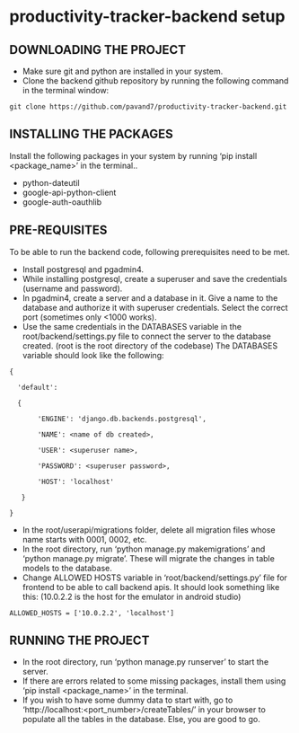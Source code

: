 # productivity-tracker-backend setup

## DOWNLOADING THE PROJECT
- Make sure git and python are installed in your system.
- Clone the backend github repository by running the following command in the terminal window:

 `git clone https://github.com/pavand7/productivity-tracker-backend.git`


## INSTALLING THE PACKAGES
Install the following packages in your system by running ‘pip install <package_name>’ in the terminal..
- python-dateutil
- google-api-python-client
- google-auth-oauthlib

## PRE-REQUISITES
To be able to run the backend code, following prerequisites need to be met.
- Install postgresql and pgadmin4.
- While installing postgresql, create a superuser and save the credentials (username and password).
- In pgadmin4, create a server and a database in it. Give a name to the database and authorize it with superuser credentials. Select the correct port (sometimes only <1000 works).
- Use the same credentials in the DATABASES variable in the root/backend/settings.py file to connect the server to the database created. (root is the root directory of the codebase)
The DATABASES variable should look like the following:

```
{

  'default':
  
  {
       
       'ENGINE': 'django.db.backends.postgresql',
       
       'NAME': <name of db created>,
       
       'USER': <superuser name>,
       
       'PASSWORD': <superuser password>,
       
       'HOST': 'localhost'
   
   }
   
}
```
	
- In the root/userapi/migrations folder, delete all migration files whose name starts with 0001, 0002, etc.
- In the root directory, run ‘python manage.py makemigrations’ and ‘python manage.py migrate’. These will migrate the changes in table models to the database.
- Change ALLOWED HOSTS variable in ‘root/backend/settings.py’ file for frontend to be able to call backend apis. It should look something like this: (10.0.2.2 is the host for the emulator in android studio)

`ALLOWED_HOSTS = ['10.0.2.2', 'localhost']`

## RUNNING THE PROJECT

- In the root directory, run ‘python manage.py runserver’ to start the server.
- If there are errors related to some missing packages, install them using ‘pip install <package_name>’ in the terminal.
- If you wish to have some dummy data to start with, go to ‘http://localhost:<port_number>/createTables/’ in your browser to populate all the tables in the database. Else, you are good to go.

